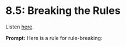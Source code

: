 # 8.5: Breaking the Rules 

Listen [here](http://www.writingexcuses.com/2013/02/03/writing-excuses-8-5-breaking-the-rules/). 

**Prompt:** Here is a rule for rule-breaking: 